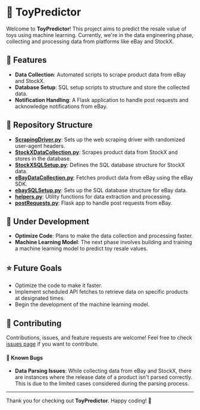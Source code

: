 # 🚀 ToyPredictor

Welcome to **ToyPredictor**! This project aims to predict the resale value of toys using machine learning. Currently, we're in the data engineering phase, collecting and processing data from platforms like eBay and StockX.

## 🎯 Features

- **Data Collection**: Automated scripts to scrape product data from eBay and StockX.
- **Database Setup**: SQL setup scripts to structure and store the collected data.
- **Notification Handling**: A Flask application to handle post requests and acknowledge notifications from eBay.

## 📂 Repository Structure

- **[ScrapingDriver.py](https://github.com/ahmadbakesbread/ToyPredictor/blob/main/ScrapingDriver.py)**: Sets up the web scraping driver with randomized user-agent headers.
- **[StockXDataCollection.py](https://github.com/ahmadbakesbread/ToyPredictor/blob/main/StockXDataCollection.py)**: Scrapes product data from StockX and stores in the database.
- **[StockXSQLSetup.py](https://github.com/ahmadbakesbread/ToyPredictor/blob/main/StockXSQLSetup.py)**: Defines the SQL database structure for StockX data.
- **[eBayDataCollection.py](https://github.com/ahmadbakesbread/ToyPredictor/blob/main/eBayDataCollection.py)**: Fetches product data from eBay using the eBay SDK.
- **[ebaySQLSetup.py](https://github.com/ahmadbakesbread/ToyPredictor/blob/main/ebaySQLSetup.py)**: Sets up the SQL database structure for eBay data.
- **[helpers.py](https://github.com/ahmadbakesbread/ToyPredictor/blob/main/helpers.py)**: Utility functions for data extraction and processing.
- **[postRequests.py](https://github.com/ahmadbakesbread/ToyPredictor/blob/main/postRequests.py)**: Flask app to handle post requests from eBay.

## 🚧 Under Development

- **Optimize Code**: Plans to make the data collection and processing faster.
- **Machine Learning Model**: The next phase involves building and training a machine learning model to predict toy resale values.

## ⭐ Future Goals

- Optimize the code to make it faster.
- Implement scheduled API fetches to retrieve data on specific products at designated times. 
- Begin the development of the machine learning model.

## 🤝 Contributing

Contributions, issues, and feature requests are welcome! Feel free to check [issues page](https://github.com/ahmadbakesbread/ToyPredictor/issues) if you want to contribute.

#### 🐞 Known Bugs

- **Data Parsing Issues**: While collecting data from eBay and StockX, there are instances where the release date of a product isn't parsed correctly. This is due to the limited cases considered during the parsing process.

---

Thank you for checking out **ToyPredictor**. Happy coding! 🎉

